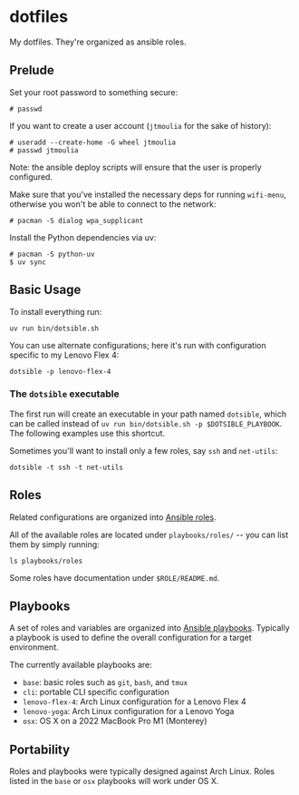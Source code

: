 # dotfiles

My dotfiles. They're organized as ansible roles.

## Prelude

Set your root password to something secure:

```shell
# passwd
```

If you want to create a user account (`jtmoulia` for the sake of history):

```shell
# useradd --create-home -G wheel jtmoulia
# passwd jtmoulia
```

Note: the ansible deploy scripts will ensure that the user is properly configured.

Make sure that you've installed the necessary deps for running `wifi-menu`,
otherwise you won't be able to connect to the network:

```shell
# pacman -S dialog wpa_supplicant
```

Install the Python dependencies via uv:

```shell
# pacman -S python-uv
$ uv sync
```

## Basic Usage

To install everything run:

```shell
uv run bin/dotsible.sh
```

You can use alternate configurations; here it's run with configuration specific to my
Lenovo Flex 4:

```shell
dotsible -p lenovo-flex-4
```

### The `dotsible` executable

The first run will create an executable in your path named `dotsible`, which can
be called instead of `uv run bin/dotsible.sh -p $DOTSIBLE_PLAYBOOK`. The
following examples use this shortcut.

Sometimes you'll want to install only a few roles, say `ssh` and `net-utils`:

```shell
dotsible -t ssh -t net-utils
```

## Roles

Related configurations are organized into [Ansible
roles](https://docs.ansible.com/ansible/latest/user_guide/playbooks_reuse_roles.html).

All of the available roles are located under `playbooks/roles/` -- you can list
them by simply running:

```shell
ls playbooks/roles
```

Some roles have documentation under `$ROLE/README.md`.

## Playbooks

A set of roles and variables are organized into [Ansible
playbooks](https://docs.ansible.com/ansible/latest/user_guide/playbooks.html).
Typically a playbook is used to define the overall configuration for a target
environment.

The currently available playbooks are:

  - `base`: basic roles such as `git`, `bash`, and `tmux`
  - `cli`: portable CLI specific configuration
  - `lenovo-flex-4`: Arch Linux configuration for a Lenovo Flex 4
  - `lenovo-yoga`: Arch Linux configuration for a Lenovo Yoga
  - `osx`: OS X on a 2022 MacBook Pro M1 (Monterey)

## Portability

Roles and playbooks were typically designed against Arch Linux. Roles listed in
the `base` or `osx` playbooks will work under OS X.
